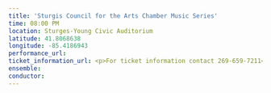 ```yaml
---
title: 'Sturgis Council for the Arts Chamber Music Series'
time: 08:00 PM
location: Sturges-Young Civic Auditorium
latitude: 41.8068638
longitude: -85.4186943
performance_url: 
ticket_information_url: <p>For ticket information contact 269-659-7211</p>
ensemble: 
conductor: 
---
```

